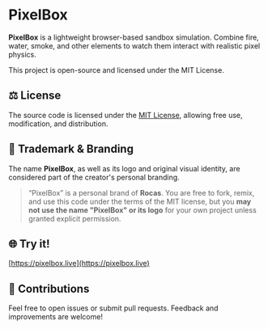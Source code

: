 # PixelBox

**PixelBox** is a lightweight browser-based sandbox simulation. Combine fire, water, smoke, and other elements to watch them interact with realistic pixel physics.

This project is open-source and licensed under the MIT License.

## ⚖️ License

The source code is licensed under the [MIT License](./LICENSE), allowing free use, modification, and distribution.

## 📛 Trademark & Branding

The name **PixelBox**, as well as its logo and original visual identity, are considered part of the creator's personal branding.

> “PixelBox” is a personal brand of **Rocas**. You are free to fork, remix, and use this code under the terms of the MIT license, but you **may not use the name "PixelBox" or its logo** for your own project unless granted explicit permission.

## 🌐 Try it!

[https://pixelbox.live](https://pixelbox.live)

## 🤝 Contributions

Feel free to open issues or submit pull requests. Feedback and improvements are welcome!
